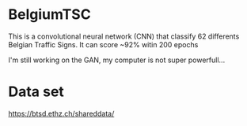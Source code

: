 # BelgiumTSC
This is a convolutional neural network (CNN) that classify 62 differents Belgian Traffic Signs. It can score ~92% witin 200 epochs
 
I'm still working on the GAN, my computer is not super powerfull...
# Data set
https://btsd.ethz.ch/shareddata/
